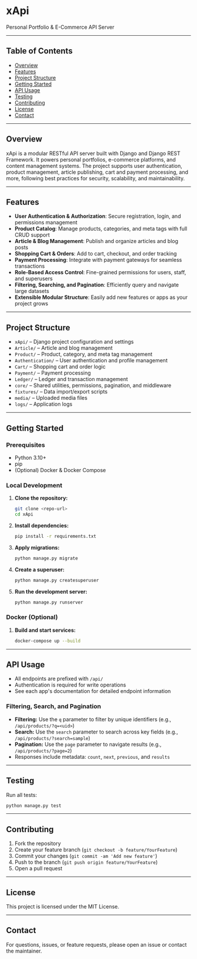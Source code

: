 # xApi

Personal Portfolio & E-Commerce API Server

---

## Table of Contents

- [Overview](#overview)
- [Features](#features)
- [Project Structure](#project-structure)
- [Getting Started](#getting-started)
- [API Usage](#api-usage)
- [Testing](#testing)
- [Contributing](#contributing)
- [License](#license)
- [Contact](#contact)

---

## Overview

xApi is a modular RESTful API server built with Django and Django REST Framework. It powers personal portfolios, e-commerce platforms, and content management systems. The project supports user authentication, product management, article publishing, cart and payment processing, and more, following best practices for security, scalability, and maintainability.

---

## Features

- **User Authentication & Authorization**: Secure registration, login, and permissions management
- **Product Catalog**: Manage products, categories, and meta tags with full CRUD support
- **Article & Blog Management**: Publish and organize articles and blog posts
- **Shopping Cart & Orders**: Add to cart, checkout, and order tracking
- **Payment Processing**: Integrate with payment gateways for seamless transactions
- **Role-Based Access Control**: Fine-grained permissions for users, staff, and superusers
- **Filtering, Searching, and Pagination**: Efficiently query and navigate large datasets
- **Extensible Modular Structure**: Easily add new features or apps as your project grows

---

## Project Structure

- `xApi/` – Django project configuration and settings
- `Article/` – Article and blog management
- `Product/` – Product, category, and meta tag management
- `Authentication/` – User authentication and profile management
- `Cart/` – Shopping cart and order logic
- `Payment/` – Payment processing
- `Ledger/` – Ledger and transaction management
- `core/` – Shared utilities, permissions, pagination, and middleware
- `fixtures/` – Data import/export scripts
- `media/` – Uploaded media files
- `logs/` – Application logs

---

## Getting Started

### Prerequisites

- Python 3.10+
- pip
- (Optional) Docker & Docker Compose

### Local Development

1. **Clone the repository:**
   ```bash
   git clone <repo-url>
   cd xApi
   ```
2. **Install dependencies:**
   ```bash
   pip install -r requirements.txt
   ```
3. **Apply migrations:**
   ```bash
   python manage.py migrate
   ```
4. **Create a superuser:**
   ```bash
   python manage.py createsuperuser
   ```
5. **Run the development server:**
   ```bash
   python manage.py runserver
   ```

### Docker (Optional)

1. **Build and start services:**
   ```bash
   docker-compose up --build
   ```

---

## API Usage

- All endpoints are prefixed with `/api/`
- Authentication is required for write operations
- See each app's documentation for detailed endpoint information

### Filtering, Search, and Pagination

- **Filtering:** Use the `q` parameter to filter by unique identifiers (e.g., `/api/products/?q=<uid>`)
- **Search:** Use the `search` parameter to search across key fields (e.g., `/api/products/?search=sample`)
- **Pagination:** Use the `page` parameter to navigate results (e.g., `/api/products/?page=2`)
- Responses include metadata: `count`, `next`, `previous`, and `results`

---

## Testing

Run all tests:

```bash
python manage.py test
```

---

## Contributing

1. Fork the repository
2. Create your feature branch (`git checkout -b feature/YourFeature`)
3. Commit your changes (`git commit -am 'Add new feature'`)
4. Push to the branch (`git push origin feature/YourFeature`)
5. Open a pull request

---

## License

This project is licensed under the MIT License.

---

## Contact

For questions, issues, or feature requests, please open an issue or contact the maintainer.

